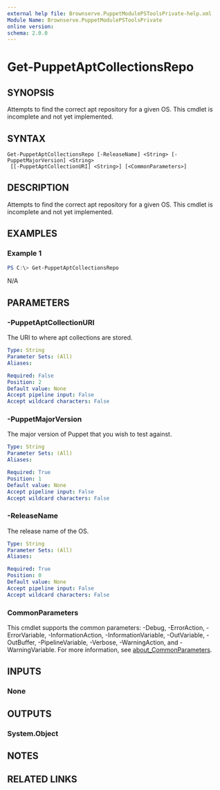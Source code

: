 ```yaml
---
external help file: Brownserve.PuppetModulePSToolsPrivate-help.xml
Module Name: Brownserve.PuppetModulePSToolsPrivate
online version:
schema: 2.0.0
---
```


# Get-PuppetAptCollectionsRepo

## SYNOPSIS
Attempts to find the correct apt repository for a given OS.
This cmdlet is incomplete and not yet implemented.

## SYNTAX

```
Get-PuppetAptCollectionsRepo [-ReleaseName] <String> [-PuppetMajorVersion] <String>
 [[-PuppetAptCollectionURI] <String>] [<CommonParameters>]
```

## DESCRIPTION
Attempts to find the correct apt repository for a given OS.
This cmdlet is incomplete and not yet implemented.

## EXAMPLES

### Example 1
```powershell
PS C:\> Get-PuppetAptCollectionsRepo
```

N/A

## PARAMETERS

### -PuppetAptCollectionURI
The URI to where apt collections are stored.

```yaml
Type: String
Parameter Sets: (All)
Aliases:

Required: False
Position: 2
Default value: None
Accept pipeline input: False
Accept wildcard characters: False
```

### -PuppetMajorVersion
The major version of Puppet that you wish to test against.

```yaml
Type: String
Parameter Sets: (All)
Aliases:

Required: True
Position: 1
Default value: None
Accept pipeline input: False
Accept wildcard characters: False
```

### -ReleaseName
The release name of the OS.

```yaml
Type: String
Parameter Sets: (All)
Aliases:

Required: True
Position: 0
Default value: None
Accept pipeline input: False
Accept wildcard characters: False
```

### CommonParameters
This cmdlet supports the common parameters: -Debug, -ErrorAction, -ErrorVariable, -InformationAction, -InformationVariable, -OutVariable, -OutBuffer, -PipelineVariable, -Verbose, -WarningAction, and -WarningVariable. For more information, see [about_CommonParameters](http://go.microsoft.com/fwlink/?LinkID=113216).

## INPUTS

### None
## OUTPUTS

### System.Object
## NOTES

## RELATED LINKS
